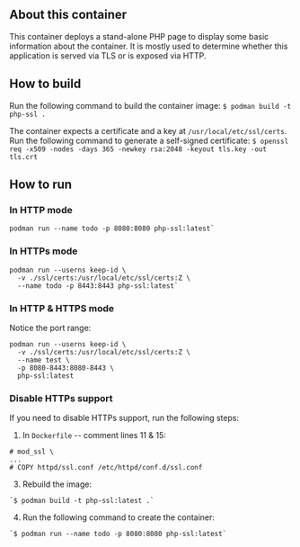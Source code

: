 ## About this container
This container deploys a stand-alone PHP page to display some basic information about
the container. It is mostly used to determine whether this application is served via
TLS or is exposed via HTTP.

## How to build
Run the following command to build the container image:
`$ podman build -t php-ssl .`

The container expects a certificate and a key at `/usr/local/etc/ssl/certs`.
Run the following command to generate a self-signed certificate:
`$ openssl req -x509 -nodes -days 365 -newkey rsa:2048 -keyout tls.key -out tls.crt`

## How to run

### In HTTP mode
```
podman run --name todo -p 8080:8080 php-ssl:latest`
```

### In HTTPs mode
```
podman run --userns keep-id \
  -v ./ssl/certs:/usr/local/etc/ssl/certs:Z \
  --name todo -p 8443:8443 php-ssl:latest`
```

### In HTTP & HTTPS mode
Notice the port range:

```
podman run --userns keep-id \
  -v ./ssl/certs:/usr/local/etc/ssl/certs:Z \
  --name test \
  -p 8080-8443:8080-8443 \
  php-ssl:latest
```

### Disable HTTPs support
If you need to disable HTTPs support, run the following steps:

  1. In `Dockerfile` -- comment lines 11 & 15:
  ```
  # mod_ssl \
  ...
  # COPY httpd/ssl.conf /etc/httpd/conf.d/ssl.conf
  ```
  3. Rebuild the image:
  ```
  `$ podman build -t php-ssl:latest .`
  ```
  4. Run the following command to create the container:
  ```
  `$ podman run --name todo -p 8080:8080 php-ssl:latest`
  ```
